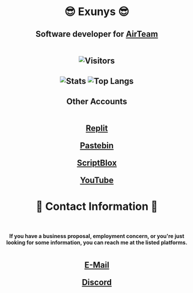 <h1 align="center">😎 Exunys 😎</h1>
<h2 align="center">Software developer for <a href="https://discord.com/invite/Ncz3H3quUZ">AirTeam</a>

<!---
<h2><strong>Languages</strong></h2>

<p float="left">
  <img src="https://upload.wikimedia.org/wikipedia/commons/c/cf/Lua-Logo.svg" width="70"/>
  <img src="https://cdn.worldvectorlogo.com/logos/c--4.svg" width="70"/>
  <img src="https://upload.wikimedia.org/wikipedia/commons/thumb/1/18/ISO_C%2B%2B_Logo.svg/1822px-ISO_C%2B%2B_Logo.svg.png" width="70"/>
  <img src="https://upload.wikimedia.org/wikipedia/commons/thumb/c/c3/Python-logo-notext.svg/1024px-Python-logo-notext.svg.png" width="70"/>
  <img src="https://upload.wikimedia.org/wikipedia/commons/6/6a/JavaScript-logo.png" width="70"/>
</p>
--->

<br>
<br>

![Visitors](https://visitor-badge.laobi.icu/badge?page_id=Exunys.Exunys&left_color=red&right_color=purple) 

</h2>

<h2 align = "center">
  
![Stats](https://github-readme-stats.vercel.app/api/?username=Exunys&show_icons=true&title_color=fff&icon_color=79ff97&text_color=9f9f9f&bg_color=151515&count_private=true&include_all_commits=true&custom_title=Exunys's%20Statistics) ![Top Langs](https://github-readme-stats.vercel.app/api/top-langs?username=Exunys&layout=compact&title_color=fff&icon_color=79ff97&text_color=9f9f9f&bg_color=151515&border_radius=10&hide=css&custom_title=Exunys's%20Most%20Used%20Languages)

</h2>

<h2 align = "center"> Other Accounts
  
<br>
<br>
  
[Replit](https://replit.com/@Exunys)

[Pastebin](https://pastebin.com/u/Exunys)

[ScriptBlox](https://scriptblox.com/u/Exunys)

[YouTube](https://www.youtube.com/@exunys)

</h2>

<h1 align="center">📧 Contact Information 📧
  
<br>
<br>

</h1> <h4 align="center"> If you have a business proposal, employment concern, or you're just looking for some information, you can reach me at the listed platforms. </h4>

<h1></h1>

<h2 align="center">

[E-Mail](mailto:exunys@gmail.com)

[Discord](https://discord.com/users/611111398818316309)

</h2>

